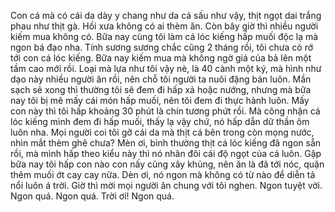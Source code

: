 Con cá mà có cái da dày y chang như da cá sấu như vậy, thịt ngọt dai trắng phau như thịt gà. Hồi xưa không có ai thèm ăn. Còn bây giờ thì nhiều người kiếm mua không có. Bữa nay cùng tôi làm cá lóc kiếng hấp muối độc lạ mà ngon bá đạo nha. Tính sương sương chắc cũng 2 tháng rồi, tôi chưa có rớ tới con cá lóc kiếng. Bữa nay kiếm mua mà không ngờ giá của bả lên một tầm cao mới rồi. Loại mà lựa như tôi vậy nè, là 40 cành một ký, mà hình như dạo này nhiều người ăn rồi, nên chỗ tôi người ta nuôi đặng bán luôn. Mần sạch sẽ xong thì thường tôi sẽ đem đi hấp xả hoặc nướng, nhưng mà bữa nay tôi bị mê mấy cái món hấp muối, nên tôi đem đi thực hành luôn. Mấy con này thì tôi hấp khoảng 30 phút là chín tương phứt rồi. Mà công nhận cá lóc kiếng mình đem đi hấp muối, thấy lạ vậy chứ, nó hấp dẫn dữ thần ôm luôn nha. Mọi người coi tôi gỡ cái da mà thịt cá bên trong còn mọng nước, nhìn mắt thèm ghê chưa? Mèn ơi, bình thường thịt cá lóc kiếng đã ngon sẵn rồi, mà mình hấp theo kiểu này thì nó nhân đôi cái độ ngọt của cá luôn. Gặp bữa nay tôi hấp con nào con nấy cũng xây khủng, nên ăn là đã tới nóc, quặn thêm muối ớt cay cay nữa. Dèn ơi, nó ngon mà không có từ nào để diễn tả nổi luôn á trời. Giờ thì mời mọi người ăn chung với tôi nghen. 
Ngon tuyệt vời.
Ngon quá.
Ngon quá.
Trời ơi!
Ngon quá.